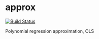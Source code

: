 # approx
[![Build Status](https://travis-ci.org/malexkiy/approx.svg?branch=master)](https://travis-ci.org/malexkiy/approx)


Polynomial regression approximation, OLS